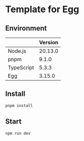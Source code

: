 # Template for Egg

## Environment

|            | Version |
| ---------- | ------- |
| Node.js    | 20.13.0 |
| pnpm       | 9.1.0   |
| TypeScript | 5.3.3   |
| Egg        | 3.15.0  |

## Install

``` sh
pnpm install
```

## Start

``` sh
npm run dev
```
